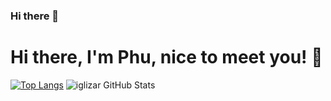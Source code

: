 ### Hi there 👋
# Hi there, I'm Phu, nice to meet you! 👋

[![Top Langs](https://github-readme-stats.vercel.app/api/top-langs/?username=iglizar&layout=compact&theme=react)](https://github.com/anuraghazra/github-readme-stats)
![iglizar GitHub Stats](https://github-readme-stats.vercel.app/api?username=iglizar&show_icons=true&count_private=true&theme=react)
<!--
**iglizar/iglizar** is a ✨ _special_ ✨ repository because its `README.md` (this file) appears on your GitHub profile.

Here are some ideas to get you started:

- 🔭 I’m currently working on ...
- 🌱 I’m currently learning ...
- 👯 I’m looking to collaborate on ...
- 🤔 I’m looking for help with ...
- 💬 Ask me about ...
- 📫 How to reach me: ...
- 😄 Pronouns: ...
- ⚡ Fun fact: ...
-->
